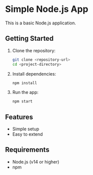 # Simple Node.js App

This is a basic Node.js application.

## Getting Started

1. Clone the repository:
    ```bash
    git clone <repository-url>
    cd <project-directory>
    ```

2. Install dependencies:
    ```bash
    npm install
    ```

3. Run the app:
    ```bash
    npm start
    ```

## Features

- Simple setup
- Easy to extend

## Requirements

- Node.js (v14 or higher)
- npm
